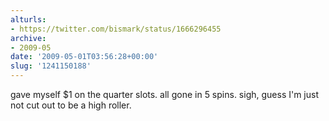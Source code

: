 ```yaml
---
alturls:
- https://twitter.com/bismark/status/1666296455
archive:
- 2009-05
date: '2009-05-01T03:56:28+00:00'
slug: '1241150188'
---
```


gave myself $1 on the quarter slots. all gone in 5 spins. sigh, guess I'm just not cut out to be a high roller.

